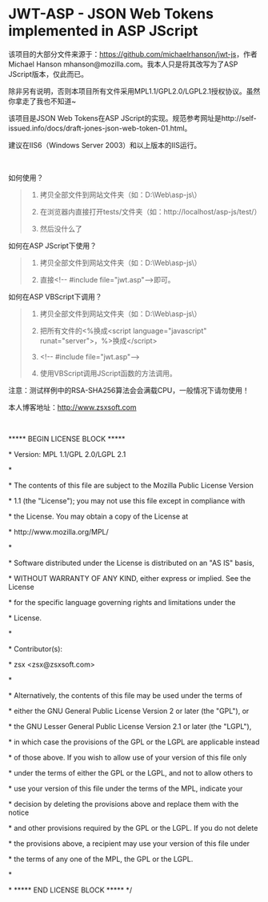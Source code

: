 JWT-ASP - JSON Web Tokens implemented in ASP JScript
=======

<p>
    该项目的大部分文件来源于：<a href="https://github.com/michaelrhanson/jwt-js">https://github.com/michaelrhanson/jwt-js</a>，作者 Michael Hanson mhanson@mozilla.com。我本人只是将其改写为了ASP JScript版本，仅此而已。
</p>
<p>
    除非另有说明，否则本项目所有文件采用MPL1.1/GPL2.0/LGPL2.1授权协议。虽然你拿走了我也不知道~
</p>
<p>
    该项目是JSON Web Tokens在ASP JScript的实现。规范参考网址是http://self-issued.info/docs/draft-jones-json-web-token-01.html。
</p>
<p>
    建议在IIS6（Windows Server 2003）和以上版本的IIS运行。
</p>
<p>
    <br />
</p>
<p>
    如何使用？
</p>
<blockquote>
    <ol style="list-style-type:decimal;">
        <li>
            <p>
                拷贝全部文件到网站文件夹（如：D:\Web\asp-js\）  
            </p>
        </li>
        <li>
            <p>
                在浏览器内直接打开tests/文件夹（如：http://localhost/asp-js/test/）  
            </p>
        </li>
        <li>
            <p>
                然后没什么了
            </p>
        </li>
    </ol>
</blockquote>
<p>
    如何在ASP JScript下使用？<br />
</p>
<blockquote>
    <ol style="list-style-type:decimal;">
        <li>
            <p>
                拷贝全部文件到网站文件夹（如：D:\Web\asp-js\）  
            </p>
        </li>
        <li>
            <p>
                直接&lt;!-- #include file=&quot;jwt.asp&quot;--&gt;即可。
            </p>
        </li>
    </ol>
</blockquote>
<p>
    如何在ASP VBScript下调用？
</p>
<blockquote>
    <ol style="list-style-type:decimal;">
        <li>
            <p>
                拷贝全部文件到网站文件夹（如：D:\Web\asp-js\）
            </p>
        </li>
        <li>
            <p>
                把所有文件的&lt;%换成&lt;script language=&quot;javascript&quot; runat=&quot;server&quot;&gt;，%&gt;换成&lt;/script&gt;
            </p>
        </li>
        <li>
            <p>
                &lt;!-- #include file=&quot;jwt.asp&quot;--&gt;<br />
            </p>
        </li>
        <li>
            <p>
                使用VBScript调用JScript函数的方法调用。
            </p>
        </li>
    </ol>
</blockquote>
<p>
    注意：测试样例中的RSA-SHA256算法会会满载CPU，一般情况下请勿使用！
</p>
<p>
    本人博客地址：<a href="http://www.zsxsoft.com" target="_blank">http://www.zsxsoft.com</a>
</p>
<p><br/></p>



<p>
    ***** BEGIN LICENSE BLOCK *****
</p>
<p>
    * Version: MPL 1.1/GPL 2.0/LGPL 2.1
</p>
<p>
    *
</p>
<p>
    * The contents of this file are subject to the Mozilla Public License Version
</p>
<p>
    * 1.1 (the &quot;License&quot;); you may not use this file except in compliance with
</p>
<p>
    * the License. You may obtain a copy of the License at
</p>
<p>
    * http://www.mozilla.org/MPL/
</p>
<p>
    *
</p>
<p>
    * Software distributed under the License is distributed on an &quot;AS IS&quot; basis,
</p>
<p>
    * WITHOUT WARRANTY OF ANY KIND, either express or implied. See the License
</p>
<p>
    * for the specific language governing rights and limitations under the
</p>
<p>
    * License.
</p>
<p>
    *
</p>
<p>
    * Contributor(s):
</p>
<p>
    *   zsx &lt;zsx@zsxsoft.com&gt;
</p>
<p>
    *
</p>
<p>
    * Alternatively, the contents of this file may be used under the terms of
</p>
<p>
    * either the GNU General Public License Version 2 or later (the &quot;GPL&quot;), or
</p>
<p>
    * the GNU Lesser General Public License Version 2.1 or later (the &quot;LGPL&quot;),
</p>
<p>
    * in which case the provisions of the GPL or the LGPL are applicable instead
</p>
<p>
    * of those above. If you wish to allow use of your version of this file only
</p>
<p>
    * under the terms of either the GPL or the LGPL, and not to allow others to
</p>
<p>
    * use your version of this file under the terms of the MPL, indicate your
</p>
<p>
    * decision by deleting the provisions above and replace them with the notice
</p>
<p>
    * and other provisions required by the GPL or the LGPL. If you do not delete
</p>
<p>
    * the provisions above, a recipient may use your version of this file under
</p>
<p>
    * the terms of any one of the MPL, the GPL or the LGPL.
</p>
<p>
    *
</p>
<p>
    * ***** END LICENSE BLOCK ***** */
</p>
<p>
    <br />
</p>
